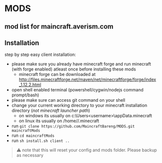 # MODS
mod list for maincraft.averism.com
---
## Installation
step by step easy client installation:
- please make sure you already have minecraft forge and run minecraft (with forge enabled) atleast once before installing these mods
  - minecraft forge can be downloaded at http://files.minecraftforge.net/maven/net/minecraftforge/forge/index_1.12.2.html
- open shell enabled terminal (powershell/cygwin/nodejs command prompt/bash)
- please make sure can access git command on your shell
- change your current working directory to your minecraft installation directory (*not minecraft launcher path*)
  - on windows its usually on c:\Users\<username>\appData\.minecraft
  - on linux its usually on /home/<username>/.minecraft
- run `git clone https://github.com/MaincraftBareng/MODS.git maincraftMods`
- run `cd maincraftMods`
- run `sh install.sh client ..`

> :warning: note that this will reset your config and mods folder. Please backup as necessary